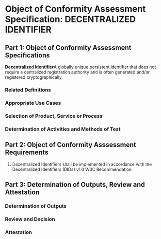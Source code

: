 # Object of Conformity Assessment Specification: DECENTRALIZED IDENTIFIER

## Part 1: Object of Conformity Assessment Specifications

**Decentralized Identifier**A globally unique persistent identifier that does not require a centralized registration authority and is often generated and/or registered cryptographically.

### Related Definitions

### Appropriate Use Cases

### Selection of Product, Service or Process

### Determination of Activities and Methods of Test

## Part 2: Object of Conformity Asssessment Requirements

1. Decentralized Identifiers shall be implemented in accordance with the Decentralized Identifiers (DIDs) v1.0 W3C Recommendation.

## Part 3: Determination of Outputs, Review and Attestation

### Determination of Outputs

### Review and Decision

### Attestation
